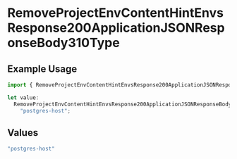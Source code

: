 # RemoveProjectEnvContentHintEnvsResponse200ApplicationJSONResponseBody310Type

## Example Usage

```typescript
import { RemoveProjectEnvContentHintEnvsResponse200ApplicationJSONResponseBody310Type } from "@vercel/sdk/models/operations";

let value:
  RemoveProjectEnvContentHintEnvsResponse200ApplicationJSONResponseBody310Type =
    "postgres-host";
```

## Values

```typescript
"postgres-host"
```